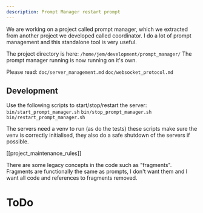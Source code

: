 ```yaml
---
description: Prompt Manager restart prompt
---
```


We are working on a project called prompt manager, which we extracted from another project we developed called coordinator. I do a lot of prompt management and this standalone tool is very useful.

The project directory is here:
`/home/jem/development/prompt_manager/`
The prompt manager running is now running on it's own. 

Please read:
`doc/server_management.md`
`doc/websocket_protocol.md`

## Development

Use the following scripts to start/stop/restart the server:
`bin/start_prompt_manager.sh`
`bin/stop_prompt_manager.sh`
`bin/restart_prompt_manager.sh`

The servers need a venv to run (as do the tests) these scripts make sure the venv is correctly initialised, they also do a safe shutdown of the servers if possible.

[[project_maintenance_rules]]

There are some legacy concepts in the code such as "fragments". Fragments are functionally the same as prompts, I don't want them and I want all code and references to fragments removed.

# ToDo

